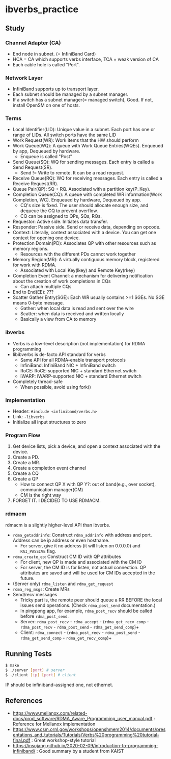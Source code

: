 # ibverbs_practice

## Study

### Channel Adapter (CA)

* End node in subnet. (= InfiniBand Card)
* HCA = CA which supports verbs interface, TCA = weak version of CA
* Each cable hole is called "Port".

### Network Layer

* InfiniBand supports up to transport layer.
* Each subnet should be managed by a subnet manager.
* If a switch has a subnet manager(= managed switch), Good. If not, install OpenSM on one of hosts.

### Terms

* Local Identifier(LID): Unique value in a subnet. Each port has one or range of LIDs. All switch ports have the same LID
* Work Request(WR): Work items that the HW should perform
* Work Queue(WQ): A queue with Work Queue Entries(WQEs). Enqueued by app, Dequeued by hardware.
    * Enqueue is called "Post"
* Send Queue(SQ): WQ for sending messages. Each entry is called a Send Request(SR).
    * Send != Write to remote. It can be a read request.
* Receive Queue(RQ): WQ for receiving messages. Each entry is called a Receive Request(RR).
* Queue Pair(QP): SQ + RQ. Associated with a partition key(P_Key).
* Completion Queue(CQ): A queue with completed WR information(Work Completion, WC). Enqueued by hardware, Dequeued by app.
    * CQ's size is fixed. The user should allocate enough size, and dequeue the CQ to prevent overflow.
    * CQ can be assigned to QPs, SQs, RQs.
* Requestor: Active side. Initiates data transfer.
* Responder: Passive side. Send or receive data, depending on opcode.
* Context: Literally, context associated with a device. You can get one context for opening one device.
* Protection Domain(PD): Associates QP with other resources such as memory regions.
    * Resources with the different PDs cannot work together
* Memory Region(MR): A virtually contiguous memory block, registered for work with RDMA.
    * Associated with Local Key(lkey) and Remote Key(rkey)
* Completion Event Channel: a mechanism for delivering notification about the creation of work completions in CQs
    * Can attach multiple CQs
* End to End(EE): ???
* Scatter Gather Entry(SGE): Each WR usually contains >=1 SGEs. No SGE means 0-byte message.
    * Gather: when local data is read and sent over the wire
    * Scatter: when data is received and written locally
    * Basically a view from CA to memory

### ibverbs

* Verbs is a low-level description (not implementation) for RDMA programming
* libibverbs is de-facto API standard for verbs
    * Same API for all RDMA-enable transport protocols
    * InfiniBand: InfiniBand NIC + InfiniBand switch
    * RoCE: RoCE-supported NIC + standard Ethernet switch
    * iWARP: iWARP-supported NIC + standard Ethernet switch
* Completely thread-safe
    * When possible, avoid using fork()

### Implementation

* Header: `#include <infiniband/verbs.h>`
* Link: `-libverbs`
* Initialize all input structures to zero

### Program Flow

1. Get device lists, pick a device, and open a context associated with the device.
2. Create a PD.
3. Create a MR.
4. Create a completion event channel
5. Create a CQ
6. Create a QP
    * How to connect QP X with QP Y?: out of band(e.g., over socket), communication manager(CM)
    * CM is the right way
7. FORGET IT. I DECIDED TO USE RDMACM.

### rdmacm

rdmacm is a slightly higher-level API than ibverbs.

* `rdma_getaddrinfo`: Construct `rdma_addrinfo` with address and port. Address can be ip address or even hostname.
    * For server, give it no address (it will listen on 0.0.0.0) and `RAI_PASSIVE` flag.
* `rdma_create_ep`: Construct CM ID with QP attributes
    * For client, new QP is made and associated with the CM ID
    * For server, the CM ID is for listen, not actual connection. QP attributes are saved and will be used for CM IDs accepted in the future.
* (Server only) `rdma_listen` and `rdma_get_request`
* `rdma_reg_msgs`: Create MRs
* Send/recv messages
    * Tricky part is, the remote peer should queue a RR BEFORE the local issues send operations. (Check `rdma_post_send` documentation.)
    * In pingpong app, for example, `rdma_post_recv` should be called before `rdma_post_send`.
    * Server: `rdma_post_recv` - `rdma_accept` - (`rdma_get_recv_comp` - `rdma_post_recv` - `rdma_post_send` - `rdma_get_send_comp`)+
    * Client: `rdma_connect` - (`rdma_post_recv` - `rdma_post_send` - `rdma_get_send_comp` - `rdma_get_recv_comp`)+

## Running Tests

```bash
$ make
$ ./server [port] # server
$ ./client [ip] [port] # client
```

IP should be infiniband-assigned one, not ethernet.

## References

* https://www.mellanox.com/related-docs/prod_software/RDMA_Aware_Programming_user_manual.pdf : Reference for Mellanox implementation
* https://www.csm.ornl.gov/workshops/openshmem2014/documents/presentations_and_tutorials/Tutorials/Verbs%20programming%20tutorial-final.pdf : Great workshop-style tutorial
* https://insujang.github.io/2020-02-09/introduction-to-programming-infiniband/ : Good summary by a student from KAIST
